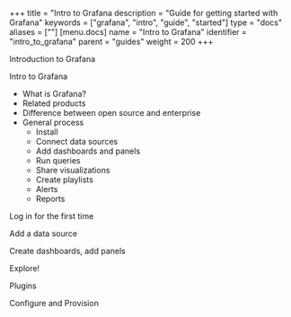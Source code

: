 +++
title = "Intro to Grafana
description = "Guide for getting started with Grafana"
keywords = ["grafana", "intro", "guide", "started"]
type = "docs"
aliases = [""]
[menu.docs]
name = "Intro to Grafana"
identifier = "intro_to_grafana"
parent = "guides"
weight = 200
+++

Introduction to Grafana

Intro to Grafana
- What is Grafana?
- Related products
- Difference between open source and enterprise
- General process
  - Install
  - Connect data sources
  - Add dashboards and panels
  - Run queries
  - Share visualizations
  - Create playlists
  - Alerts
  - Reports



Log in for the first time

Add a data source

Create dashboards, add panels

Explore!

Plugins

Configure and Provision
